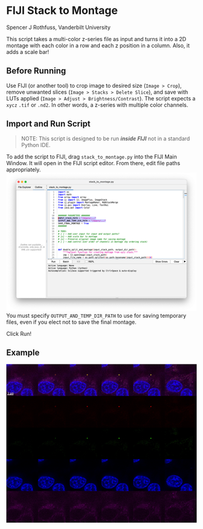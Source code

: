 # FIJI Stack to Montage

Spencer J Rothfuss, Vanderbilt University

This script takes a multi-color z-series file as input and turns it into a 2D montage with each color in a row and each z position in a column.
Also, it adds a scale bar!

## Before Running

Use FIJI (or another tool) to crop image to desired size (`Image > Crop`), remove unwanted slices (`Image > Stacks > Delete Slice`), and save with LUTs applied (`Image > Adjust > Brightness/Contrast`).
The script expects a `xycz` `.tif` or `.nd2`.
In other words, a z-series with multiple color channels.

## Import and Run Script

>NOTE: This script is designed to be run _**inside FIJI**_ not in a standard Python IDE.

To add the script to FIJI, drag `stack_to_montage.py` into the FIJI Main Window.
It will open in the FIJI script editor.
From there, edit file paths appropriately.
![FIJI script editor window](image.png)
You must specify `OUTPUT_AND_TEMP_DIR_PATH` to use for saving temporary files, even if you elect not to save the final montage.

Click Run!

## Example

![Cells in example montage](Example_Montage.jpg)
